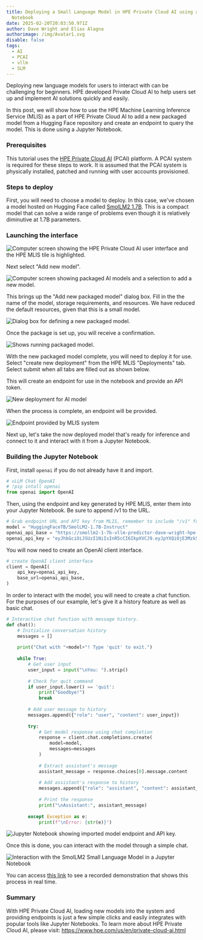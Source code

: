 ```yaml
---
title: Deploying a Small Language Model in HPE Private Cloud AI using a Jupyter
  Notebook
date: 2025-02-20T20:03:50.971Z
author: Dave Wright and Elias Alagna
authorimage: /img/Avatar1.svg
disable: false
tags:
  - AI
  - PCAI
  - vllm
  - SLM
---
```

Deploying new language models for users to interact with can be challenging for beginners. HPE developed Private Cloud AI to help users set up and implement AI solutions quickly and easily. 

In this post, we will show how to use the HPE Machine Learning Inference Service (MLIS) as a part of HPE Private Cloud AI to add a new packaged model from a Hugging Face repository and create an endpoint to query the model. This is done using a Jupyter Notebook.

### Prerequisites

This tutorial uses the [HPE Private Cloud AI](https://www.hpe.com/us/en/private-cloud-ai.html) (PCAI) platform. A PCAI system is required for these steps to work. It is assumed that the PCAI system is physically installed, patched and running with user accounts provisioned.

### Steps to deploy

First, you will need to choose a model to deploy. In this case, we've chosen a model hosted on Hugging Face called [SmolLM2 1.7B](https://huggingface.co/HuggingFaceTB/SmolLM2-1.7B-Instruct). This is a compact model that can solve a wide range of problems even though it is relatively diminutive at 1.7B parameters.

### Launching the interface

![Computer screen showing the HPE Private Cloud AI user interface and the HPE MLIS tile is highlighted.](/img/mlis.png)

Next select "Add new model".

![Computer screen showing packaged AI models and a selection to add a new model.](/img/new-model.png)

This brings up the "Add new packaged model" dialog box. Fill in the the name of the model, storage requirements, and resources. We have reduced the default resources, given that this is a small model.

![Dialog box for defining a new packaged model.](/img/define-parameters.png)

Once the package is set up, you will receive a confirmation.

![Shows running packaged model.](/img/package-running.png)

With the new packaged model complete, you will need to deploy it for use. Select "create new deployment" from the HPE MLIS "Deployments" tab. Select submit when all tabs are filled out as shown below.

This will create an endpoint for use in the notebook and provide an API token.

![New deployment for AI model](/img/new-deployment.png)

When the process is complete, an endpoint will be provided.

![Endpoint provided by MLIS system](/img/endpoint.png)

Next up, let's take the now deployed model that's ready for inference and connect to it and interact with it from a Jupyter Notebook.

### Building the Jupyter Notebook

First, install `openai` if you do not already have it and import.

```python
# vLLM Chat OpenAI
# !pip intall openai
from openai import OpenAI
```

Then, using the endpoint and key generated by HPE MLIS, enter them into your Jupyter Notebook. Be sure to append /v1 to the URL.

```python
# Grab endpoint URL and API key from MLIS, remember to include "/v1" for latest version of the OpenAI-compatible API
model = "HuggingFaceTB/SmolLM2-1.7B-Instruct"
openai_api_base = "https://smollm2-1-7b-vllm-predictor-dave-wright-hpe-1073f7cd.hpepcai-ingress.pcai.hpecic.net/v1"
openai_api_key = "eyJhbGciOiJSUzI1NiIsInR5cCI6IkpXVCJ9.eyJpYXQiOjE3Mzk5MzgzMzAsImlzcyI6ImFpb2xpQGhwZS5jb20iLCJzdWIiOiI5MjNhM2JhOC1mMGU4LTQxOTQtODNkMS05ZWY4NzNjZGYxOWYiLCJ1c2VyIjoiZGF2ZS53cmlnaHQtaHBlLmNvbSJ9.YwH9gGPxTWxy4RSdjnQA9-U3_u7P0OIcarqw25DV8bOiftU1L4IvvyERHspj2lMGtZWbff1F3uh84wjAePHaHDcDTLoGtq6gJYwo_qRU03xV8Q2lwBetCCLUE4OHqS608gjJ-j1SLyqwxFxlXkqMOtnBY5_nswlAwCzHV28P8u8XxxfWuXFmoJpSA1egCWVVfEoTuK8CTz9kUJJ5opSp6m8qdqJmC2qxH0igcpKmL2H_MZ-62UHfEf240VRtc0DRNlOjeCoDM79aVPs3SjCtGeVkeEHimJwJbfGFIcu3LibX3QjbABUzWb5BPPZjzyEYUVM5ak12_sJ8j1mUW-r0sA"
```

You will now need to create an OpenAI client interface.

```python
# create OpenAI client interface
client = OpenAI(
    api_key=openai_api_key,
    base_url=openai_api_base,
)
```

In order to interact with the model, you will need to create a chat function. For the purposes of our example, let's give it a history feature as well as basic chat.

```python
# Interactive chat function with message history. 
def chat():
    # Initialize conversation history
    messages = []
    
    print("Chat with "+model+"! Type 'quit' to exit.")
    
    while True:
        # Get user input
        user_input = input("\nYou: ").strip()
        
        # Check for quit command
        if user_input.lower() == 'quit':
            print("Goodbye!")
            break
        
        # Add user message to history
        messages.append({"role": "user", "content": user_input})
        
        try:
            # Get model response using chat completion
            response = client.chat.completions.create(
                model=model,
                messages=messages
            )
            
            # Extract assistant's message
            assistant_message = response.choices[0].message.content
            
            # Add assistant's response to history
            messages.append({"role": "assistant", "content": assistant_message})
            
            # Print the response
            print("\nAssistant:", assistant_message)
            
        except Exception as e:
            print(f"\nError: {str(e)}")
```

![Jupyter Notebook showing imported model endpoint and API key.](/img/jupyter.png)

Once this is done, you can interact with the model through a simple chat.

![Interaction with the SmolLM2 Small Language Model in a Jupyter Notebook](/img/chat-interface.png)

You can access [this link](https://www.youtube.com/watch?v=oqjc-2c1Vtk) to see a recorded demonstration that shows this process in real time. [](https://www.youtube.com/watch?v=oqjc-2c1Vtk)

### Summary

With HPE Private Cloud AI, loading new models into the system and providing endpoints is just a few simple clicks and easily integrates with popular tools like Jupyter Notebooks. To learn more about HPE Private Cloud AI, please visit: <https://www.hpe.com/us/en/private-cloud-ai.html>